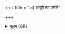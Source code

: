 +++
title = "०३ आयुषे त्वा वर्चसे"

+++
<details><summary>मूलम् (GR)</summary>

आयुषे त्वा वर्चसे त्वा-  
-ओजसे च बलाय च ।  
यथा हिरण्य तेजसा  
विभासासि जनाꣳ अनु ॥
</details>